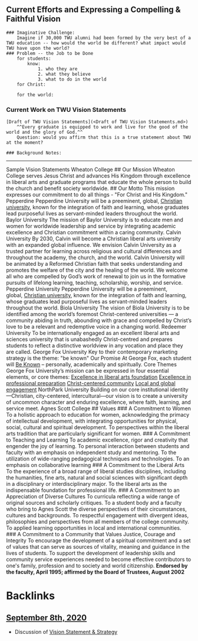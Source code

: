 ## Current Efforts and Expressing a Compelling & Faithful Vision
    ### Imaginative Challenge:
        Imagine if 30,000 TWU alumni had been formed by the very best of a TWU education -- how would the world be different? what impact would TWU have upon the world?
    ### Problem -- the Job to be Done
        for students: 
            know:
                1. who they are
                2. what they believe
                3. what to do in the world
        for Christ:
            
        for the world: 
        
### Current Work on TWU Vision Statements
    [Draft of TWU Vision Statements](<Draft of TWU Vision Statements.md>)
        ^^Every graduate is equipped to work and live for the good of the world and the glory of God.^^
        Question: would you affirm that this is a true statement about TWU at the moment?
        
    ### Background Notes: 
    
--------------------------------------
Sample Vision Statements
    Wheaton College
        ## Our Mission
        Wheaton College serves Jesus Christ and advances His Kingdom through excellence in liberal arts and graduate programs that educate the whole person to build the church and benefit society worldwide.
        ## Our Motto
        This mission expresses our commitment to do all things - "For Christ and His Kingdom."
    Pepperdine
        Pepperdine University will be a preeminent, global, [Christian university](https://www.pepperdine.edu/spiritual-life/christian-university/), known for the integration of faith and learning, whose graduates lead purposeful lives as servant-minded leaders throughout the world.
    Baylor University
        The mission of Baylor University is to educate men and women for worldwide leadership and service by integrating academic excellence and Christian commitment within a caring community.
    Calvin University
        By 2030, Calvin will become a Christian liberal arts university with an expanded global influence. We envision Calvin University as a trusted partner for learning across religious and cultural differences and throughout the academy, the church, and the world. Calvin University will be animated by a Reformed Christian faith that seeks understanding and promotes the welfare of the city and the healing of the world. We welcome all who are compelled by God’s work of renewal to join us in the formative pursuits of lifelong learning, teaching, scholarship, worship, and service.
    Pepperdine University
        Pepperdine University will be a preeminent, global, [Christian university](https://www.pepperdine.edu/spiritual-life/christian-university/), known for the integration of faith and learning, whose graduates lead purposeful lives as servant-minded leaders throughout the world.
    Biola University
        The vision of Biola University is to be identified among the world’s foremost Christ-centered universities — a community abiding in truth, abounding with grace and compelled by Christ’s love to be a relevant and redemptive voice in a changing world.
    Redeemer University
        To be internationally engaged as an excellent liberal arts and sciences university that is unabashedly Christ-centred and prepares students to reflect a distinctive worldview in any vocation and place they are called.
    George Fox University
        Key to their contemporary marketing strategy is the theme: "be known"
            Our Promise
                At George Fox, each student will [Be Known](https://www.georgefox.edu/be-known/index.html) – personally, academically and spiritually.
            Core Themes
                George Fox University’s mission can be expressed in four essential elements, or core themes:
                    [Excellence in liberal arts foundation](https://www.georgefox.edu/about/mission_vision_values/core-themes.html[core-theme-1](<core-theme-1.md>))
                    [Excellence in professional preparation](https://www.georgefox.edu/about/mission_vision_values/core-themes.html[core-theme-2](<core-theme-2.md>))
                    [Christ-centered community](https://www.georgefox.edu/about/mission_vision_values/core-themes.html[core-theme-3](<core-theme-3.md>))
                    [Local and global engagement](https://www.georgefox.edu/about/mission_vision_values/core-themes.html[core-theme-4](<core-theme-4.md>))
    NorthPark University
        Building on our core institutional identity—Christian, city-centered, intercultural—our vision is to create a university of uncommon character and enduring excellence, where faith, learning, and service meet.
    Agnes Scott College
        ## Values
        ### A Commitment to Women
        To a holistic approach to education for women, acknowledging the primacy of intellectual development, with integrating opportunities for physical, social, cultural and spiritual development.
        To perspectives within the liberal arts tradition that are particularly significant for women.
        ### A Commitment to Teaching and Learning
            To academic excellence, rigor and creativity that engender the joy of learning.
            To personal interaction between students and faculty with an emphasis on independent study and mentoring.
            To the utilization of wide-ranging pedagogical techniques and technologies.
            To an emphasis on collaborative learning
        ### A Commitment to the Liberal Arts
            To the experience of a broad range of liberal studies disciplines, including the humanities, fine arts, natural and social sciences with significant depth in a disciplinary or interdisciplinary major.
            To the liberal arts as the indispensable foundation for professional life.
        ### A Commitment to an Appreciation of Diverse Cultures
            To curricula reflecting a wide range of original sources and scholarly critiques.
            To a student body and a faculty who bring to Agnes Scott the diverse perspectives of their circumstances, cultures and backgrounds.
            To respectful engagement with divergent ideas, philosophies and perspectives from all members of the college community.
            To applied learning opportunities in local and international communities.
        ### A Commitment to a Community that Values Justice, Courage and Integrity
            To encourage the development of a spiritual commitment and a set of values that can serve as sources of vitality, meaning and guidance in the lives of students.
            To support the development of leadership skills and community service experiences needed to become effective contributors to one's family, profession and to society and world citizenship.
        __Endorsed by the faculty, April 1995; affirmed by the Board of Trustees, August 2002__
        [](https://www.agnesscott.edu/about/mission-values.html#)

# Backlinks
## [September 8th, 2020](<September 8th, 2020.md>)
- Discussion of [Vision Statement & Strategy](<Vision Statement & Strategy.md>)


